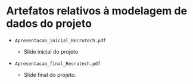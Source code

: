 # Artefatos relativos à modelagem de dados do projeto

* `Apresentacao_inicial_Recrutech.pdf`
	* Slide inicial do projeto

* `Apresentacao_final_Recrutech.pdf`
	* Slide final do projeto.
